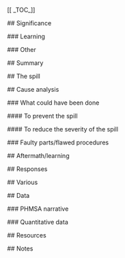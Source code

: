\[\[ \_TOC_]]

\## Significance

\### Learning

\### Other

\## Summary

\## The spill

\## Cause analysis

\### What could have been done

\#### To prevent the spill

\#### To reduce the severity of the spill

\### Faulty parts/flawed procedures

\## Aftermath/learning

\## Responses

\## Various

\## Data

\### PHMSA narrative

\### Quantitative data

\## Resources

\## Notes